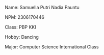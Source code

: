 Name: Samuella Putri Nadia Pauntu

NPM: 2306170446

Class: PBP KKI

Hobby: Dancing

Major: Computer Science International Class